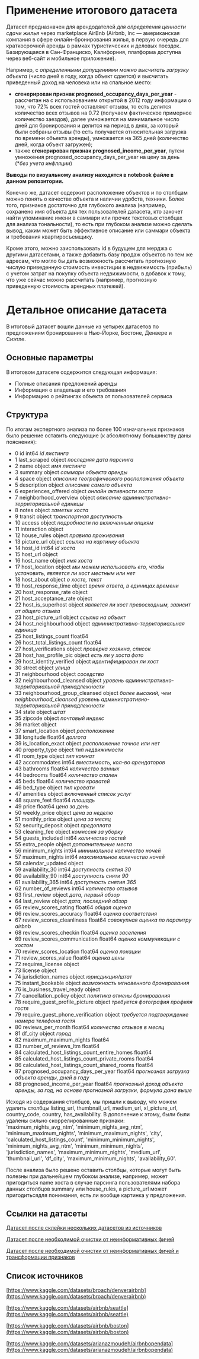 # Применение итогового датасета 
﻿Датасет предназначен для арендодателей *для определения ценности сдачи жилья* через marketplace AirBnb (Airbnb, Inc — американская компания в сфере онлайн-бронирования жилья, в первую очередь для краткосрочной аренды в рамках туристических и деловых поездок. Базирующаяся в Сан-Франциско, Калифорния, платформа доступна через веб-сайт и мобильное приложение).

Например, с *определенными допущениями можно высчитать загрузку объекта* (число дней в году, когда объект сдается) и высчитать приведенный доход на человека или на спальное место:
- **сгенерирован признак prognosed_occupancy_days_per_year** - рассчитан на с использованием открытой в 2012 году информации о том, что 72% всех гостей оставляют отзывы, то есть делится количество всех отзывов на 0.72 (получаем фактическое примерное количество заездов), далее умножается на минимальное число дней для бронирования и делится на период в днях, за который были собраны отзывы (то есть получается относительная загрузка по времени объекта аренды), умножается на 365 дней (количество дней, когда объект загружен);
- также **сгенерирован признак prognosed_income_per_year**, путем умножения prognosed_occupancy_days_per_year на цену за день (**без учета инфляции*)

**Выводы по визуальному анализу находятся в notebook файле в данном репозитории.**

Конечно же, датасет содержит расположение объектов и по столбцам можно понять о качестве объекта и наличии удобств, техники. 
Более того, признаков достаточно для глубокого анализа (например, сохранено имя объекта для тех пользователей датасета, кто захочет найти упоминание имени в саммари или прочих текстовых столбцах для анализа тональности), то есть при глубоком анализе можно сделать вывод, каким может быть эффективное описание или саммари объекта и требования квартиросъемщику.

Кроме этого, можно заиспользовать id в будущем для мерджа с другими датасетами, а также добавить базу продаж объектов по тем же адресам, что могло бы дать возможность рассчитать прогнозную числую приведенную стоимость инвестиции в недвижимость (прибыль) с учетом затрат на покупку объекта недвижимости, в добавок к тому, что уже сейчас можно рассчитать (например, прогнозную приведенную стоимость арендных платежей).


# Детальное описание датасета

В итоговый датасет вошли данные из четырех датасетов по предложениям бронирования в Нью-Йорке, Бостоне, Денвере и Сиэтле. 

## Основные параметры

В итоговом датасете содержится следующая информация:
 - Полные описания предложений аренды
 - Информация о владельце и его требования
 - Информацию о рейтингах объекта от пользователей сервиса

## Структура

По итогам экспертного анализа по более 100 изначальных признаков было решение оставить следующие (к абсолютному большинству даны пояснения):

 - 0 id int64 *id листинга*
 - 1 last_scraped object	*последняя дата парсинга*
 - 2 name object	*имя листинга*
 - 3 summary object	*саммари объекта аренды*
 - 4 space object	*описание географического расположения объекта*
 - 5 description object	*описание самого объекта*
 - 6 experiences_offered object	*онлайн активности хоста*
 - 7 neighborhood_overview object	*описание административно-территориальной единицы*
 - 8 notes object	*заметки хоста*
 - 9 transit object	*транспортная доступность*
 - 10 access object	*подробности по включенным опциям*
 - 11 interaction object
 - 12 house_rules object	*правила проживания*
 - 13 picture_url object	*ссылка на картинку объекта*
 - 14 host_id int64	*id хоста*
 - 15 host_url object
 - 16 host_name object	*имя хоста*
 - 17 host_location object	*мы можем использовать его, чтобы установить, является ли хост местным или нет*
 - 18 host_about object	*о хосте, текст*
 - 19 host_response_time object	*время ответа, в единицах времени*
 - 20 host_response_rate object
 - 21 host_acceptance_rate object
 - 22 host_is_superhost object	*является ли хост превосходным, зависит от общего отзыва*
 - 23 host_picture_url object	*ссылка на объект*
 - 24 host_neighbourhood object	*административно-территориальная единица*
 - 25 host_listings_count float64	
 - 26 host_total_listings_count float64	
 - 27 host_verifications object	*проверка хозяина, список*
 - 28 host_has_profile_pic object	*есть ли у хоста фото*
 - 29 host_identity_verified object	*идентифицирован ли хост*
 - 30 street object	*улица*
 - 31 neighbourhood object	*соседство*
 - 32 neighbourhood_cleansed object	*уровень административно-территориальной принадлежности*
 - 33 neighbourhood_group_cleansed object	*более высокий, чем neighbourhood_cleansed уровень административно-территориальной принадлежности*
 - 34 state object	*штат*
 - 35 zipcode object	*почтовый индекс*
 - 36 market object
 - 37 smart_location object	*расположение*
 - 38 longitude float64	*долгота*
 - 39 is_location_exact object	*расположение точное или нет*
 - 40 property_type object	*тип недвижимости*
 - 41 room_type object	*тип комнат*
 - 42 accommodates int64	*вместимость, кол-во арендаторов*
 - 43 bathrooms float64	*количество ванных*
 - 44 bedrooms float64	*количество спален*
 - 45 beds float64	*количество кроватей*
 - 46 bed_type object	*тип кровати*
 - 47 amenities object	*включенный список услуг*
 - 48 square_feet float64	*площадь*
 - 49 price float64	*цена за день*
 - 50 weekly_price object	*цена за неделю*
 - 51 monthly_price object	*цена за месяц*
 - 52 security_deposit object	*предоплата*
 - 53 cleaning_fee object	*комиссия за уборку*
 - 54 guests_included int64	*количество гостей*
 - 55 extra_people object	*дополнительные места*
 - 56 minimum_nights int64	*минимальное количество ночей*
 - 57 maximum_nights int64	*максимальное количество ночей*
 - 58 calendar_updated object
 - 59 availability_30 int64	*доступность снятия 30*
 - 60 availability_90 int64	*доступность сняти 90*
 - 61 availability_365 int64	*доступность снятия 365*
 - 62 number_of_reviews int64	*количество отзывов*
 - 63 first_review object	*дата, первый обзор*
 - 64 last_review object	*дата, последний обзор*
 - 65 review_scores_rating float64	*общая оценка*
 - 66 review_scores_accuracy float64	*оценка соответствия*
 - 67 review_scores_cleanliness float64	*совокупная оценка по парамтру airbnb*
 - 68 review_scores_checkin float64	*оценка заселения*
 - 69 review_scores_communication float64	*оценка коммуникации с хостом*
 - 70 review_scores_location float64	*оценка локации*
 - 71 review_scores_value float64	*оценка цены*
 - 72 requires_license object
 - 73 license object
 - 74 jurisdiction_names object	*юрисдикция/штат*
 - 75 instant_bookable object	*возможность мгновенного бронирования*
 - 76 is_business_travel_ready object
 - 77 cancellation_policy object	*политика отмены бронирования*
 - 78 require_guest_profile_picture object	*требуется фотография профиля гостя*
 - 79 require_guest_phone_verification object	*требуется подтверждение номера телефона гостя*
 - 80 reviews_per_month float64	*количество отзывов в месяц*
 - 81 df_city object *город*
 - 82 maximum_maximum_nights float64	
 - 83 number_of_reviews_ltm float64	
 - 84 calculated_host_listings_count_entire_homes float64	
 - 85 calculated_host_listings_count_private_rooms float64	
 - 86 calculated_host_listings_count_shared_rooms float64
 - 87  prognosed_occupancy_days_per_year             float64 *прогнозная загрузка объекта аренды, дней в году*      
 - 88  prognosed_income_per_year                     float64 *прогнозный доход объекта аренды, за год, на основе прогнозной загрузки, формула дана выше*      

Исходя из содержания столбцов, мы пришли к выводу, что можем удалить столбцы listing_url, thumbnail_url, medium_url, xl_picture_url, country_code, country, has_availability.
В дополнение к этому, были были удалены сильно скоррелированные признаки:
'maximum_nights_avg_ntm', 'minimum_nights_avg_ntm', 'minimum_maximum_nights', 'minimum_maximum_nights', 'city', 'calculated_host_listings_count', 'minimum_minimum_nights', 'minimum_nights_avg_ntm', 'minimum_minimum_nights', 'jurisdiction_names', 'maximum_minimum_nights', 'medium_url', 'thumbnail_url', 'df_city', 'maximum_minimum_nights', 'availability_60'.
  
После анализа было решено оставить столбцы, которые могут быть полезны при дальнейшем глубоком анализе, например, может пригодиться name хоста в случае парсинга пользователями набора данных столбцов summary или house_rules, а picture_url может пригодитьсядля понимания, есть ли вообще картинка у предложения.

## Ссылки на датасеты
[Датасет после склейки нескольких датасетов из источников](https://drive.google.com/file/d/1wrZYskv9ip9_phHSFQaCCKMeTytY7V2M/view?usp=share_link)

[Датасет после необходимой очистки от неинформативных фичей](https://drive.google.com/file/d/1_SK2dK48WFqYn0P1u1dsljkl9MBrM6wR/view?usp=share_link)

[Датасет после необходимой очистки от неинформативных фичей и трансформации признаков](https://drive.google.com/file/d/1rtQ5M5pAas0rWm0E4MIYWroArb_G44E0/view?usp=share_link)


## Список источников
[https://www.kaggle.com/datasets/broach/denverairbnb](https://www.kaggle.com/datasets/broach/denverairbnb)

[https://www.kaggle.com/datasets/airbnb/seattle](https://www.kaggle.com/datasets/airbnb/seattle)

[https://www.kaggle.com/datasets/airbnb/boston](https://www.kaggle.com/datasets/airbnb/boston)

[https://www.kaggle.com/datasets/arianazmoudeh/airbnbopendata](https://www.kaggle.com/datasets/arianazmoudeh/airbnbopendata)
